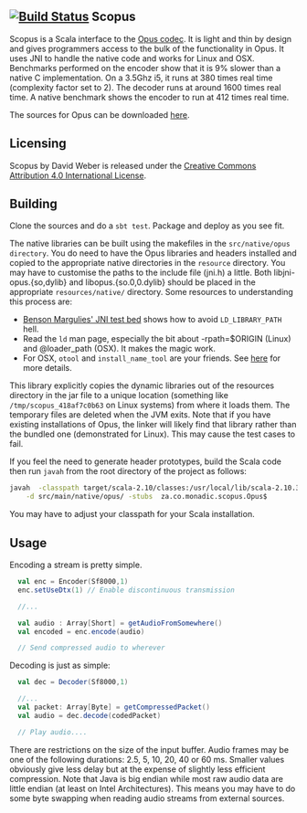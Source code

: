 [![Build Status](https://travis-ci.org/davidmweber/scopus.png?branch=master)](https://travis-ci.org/davidmweber/scopus)
Scopus
------
Scopus is a Scala interface to the [Opus codec](http://www.opus-codec.org). It is light and thin by design and gives
programmers access to the bulk of the functionality in Opus.
It uses JNI to handle the native code and works for Linux and OSX.
Benchmarks performed on the encoder show that it is 9% slower than a native C implementation. On a 3.5Ghz i5, it runs
at 380 times real time (complexity factor set to 2). The decoder runs at around 1600 times real time. A native
benchmark shows the encoder to run at 412 times real time.

The sources for Opus can be downloaded [here](http://www.opus-codec.org/downloads/).

Licensing
---------
Scopus by David Weber is released under the [Creative Commons Attribution 4.0 International License](https://creativecommons.org/licenses/by/4.0/).

Building
--------
Clone the sources and do a `sbt test`. Package and deploy as you see fit.

The native libraries can be built using the makefiles in the `src/native/opus directory`. You do need to have the
Opus libraries and headers installed and copied to the appropriate native directories in the `resource` directory.
You may have to customise the paths to the include file (jni.h) a little. Both libjni-opus.{so,dylib} and
libopus.{so.0,0.dylib} should be placed in the appropriate `resources/native/` directory.
Some resources to understanding this process are:

* [Benson Margulies' JNI test bed](https://github.com/bimargulies/jni-origin-testbed) shows how to avoid `LD_LIBRARY_PATH` hell.
* Read the `ld` man page, especially the bit about -rpath=$ORIGIN (Linux) and @loader_path (OSX). It makes the magic work.
* For OSX, `otool` and `install_name_tool` are your friends. See [here](http://www.tribler.org/trac/wiki/MacBinaries) for more details.

This library explicitly copies the dynamic libraries out of the resources directory in the jar file to
a unique location (something like `/tmp/scopus_418af7c0b63` on Linux systems) from where it loads them. The temporary
files are deleted when the JVM exits. Note that if you have
existing installations of Opus, the linker will likely find that library rather than the bundled one (demonstrated for
Linux). This may cause the test cases to fail.

If you feel the need to generate header prototypes, build the Scala code then run `javah` from the root directory
of the project as follows:

```bash
javah  -classpath target/scala-2.10/classes:/usr/local/lib/scala-2.10.3/lib/*\
    -d src/main/native/opus/ -stubs  za.co.monadic.scopus.Opus$
```

You may have to adjust your classpath for your Scala installation.

Usage
-----

Encoding a stream is pretty simple.

```scala
  val enc = Encoder(Sf8000,1)
  enc.setUseDtx(1) // Enable discontinuous transmission

  //...

  val audio : Array[Short] = getAudioFromSomewhere()
  val encoded = enc.encode(audio)

  // Send compressed audio to wherever
```

Decoding is just as simple:
```scala
  val dec = Decoder(Sf8000,1)

  //...
  val packet: Array[Byte] = getCompressedPacket()
  val audio = dec.decode(codedPacket)

  // Play audio....
```

There are restrictions on the size of the input buffer. Audio frames may be one of the following durations: 2.5, 5, 10, 20, 40 or 60 ms.
Smaller values obviously give less delay but at the expense of slightly less efficient compression.
Note that Java is big endian while most raw audio data are little endian (at least on Intel Architectures). This
means you may have to do some byte swapping when reading audio streams from external sources.

